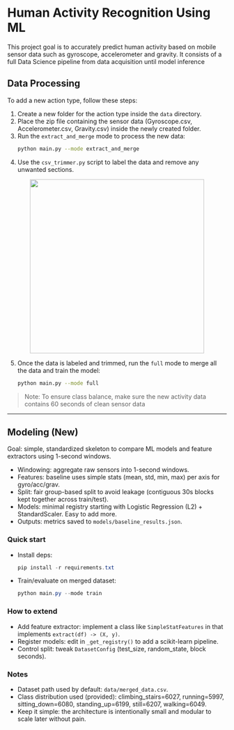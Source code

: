 # Human Activity Recognition Using ML
This project goal is to accurately predict human activity based on mobile sensor data such as gyroscope, accelerometer and gravity. It consists of a full Data Science pipeline from data acquisition until model inference 

## Data Processing

To add a new action type, follow these steps:

1. Create a new folder for the action type inside the `data` directory.
2. Place the zip file containing the sensor data (Gyroscope.csv, Accelerometer.csv, Gravity.csv) inside the newly created folder.
3. Run the `extract_and_merge` mode to process the new data:
   ```bash
   python main.py --mode extract_and_merge
   ```
4. Use the `csv_trimmer.py` script to label the data and remove any unwanted sections. 

<p align="center">
  <img src="images/labeling.png" width="400">
</p>

5. Once the data is labeled and trimmed, run the `full` mode to merge all the data and train the model:
   ```bash
   python main.py --mode full
   ```
> Note: To ensure class balance, make sure the new activity data contains 60 seconds of clean sensor data

---

## Modeling (New)

Goal: simple, standardized skeleton to compare ML models and feature extractors using 1-second windows.

- Windowing: aggregate raw sensors into 1-second windows.
- Features: baseline uses simple stats (mean, std, min, max) per axis for gyro/acc/grav.
- Split: fair group-based split to avoid leakage (contiguous 30s blocks kept together across train/test).
- Models: minimal registry starting with Logistic Regression (L2) + StandardScaler. Easy to add more.
- Outputs: metrics saved to `models/baseline_results.json`.

### Quick start

- Install deps:
  ```powershell
  pip install -r requirements.txt
  ```
- Train/evaluate on merged dataset:
  ```powershell
  python main.py --mode train
  ```

### How to extend

- Add feature extractor: implement a class like `SimpleStatFeatures` in <mcfile name="features.py" path="src/features.py"></mcfile> that implements `extract(df) -> (X, y)`.
- Register models: edit <mcfile name="experiments.py" path="src/experiments.py"></mcfile> in `_get_registry()` to add a scikit-learn pipeline.
- Control split: tweak `DatasetConfig` (test_size, random_state, block seconds).

### Notes

- Dataset path used by default: `data/merged_data.csv`.
- Class distribution used (provided): climbing_stairs=6027, running=5997, sitting_down=6080, standing_up=6199, still=6207, walking=6049.
- Keep it simple: the architecture is intentionally small and modular to scale later without pain.
